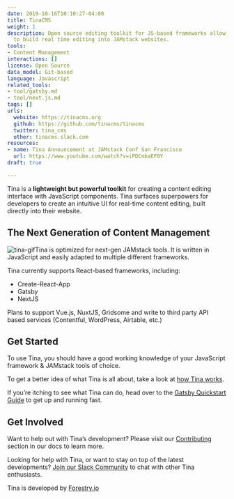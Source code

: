 ```yaml
---
date: 2019-10-16T10:10:27-04:00
title: TinaCMS
weight: 1
description: Open source editing toolkit for JS-based frameworks allowing developers
  to build real time editing into JAMstack websites.
tools:
- Content Management
interactions: []
license: Open Source
data_model: Git-based
language: Javascript
related_tools:
- tool/gatsby.md
- tool/next.js.md
tags: []
urls:
  website: https://tinacms.org
  github: https://github.com/tinacms/tinacms
  twitter: tina_cms
  other: tinacms.slack.com
resources:
- name: Tina Announcement at JAMstack Conf San Francisco
  url: https://www.youtube.com/watch?v=iPDCmbaEF0Y
draft: true

---
```

Tina is a **lightweight but powerful toolkit** for creating a content editing interface with JavaScript components. Tina surfaces superpowers for developers to create an intuitive UI for real-time content editing, built directly into their website.

## The Next Generation of Content Management

![tina-gif](https://res.cloudinary.com/forestry-demo/video/upload/du_16,w_700,e_loop/v1571159974/tina-hero-demo.gif)Tina is optimized for next-gen JAMstack tools. It is written in JavaScript and easily adapted to multiple different frameworks.

Tina currently supports React-based frameworks, including:

* Create-React-App
* Gatsby
* NextJS

Plans to support Vue.js, NuxtJS, Gridsome and write to third party API based services (Contentful, WordPress, Airtable, etc.)

## Get Started

To use Tina, you should have a good working knowledge of your JavaScript framework & JAMstack tools of choice.

To get a better idea of what Tina is all about, take a look at [how Tina works](https://tinacms.org/docs/getting-started/how-tina-works "How Tina Works").

If you’re itching to see what Tina can do, head over to the [Gatsby Quickstart Guide](https://tinacms.org/docs/gatsby/quickstart) to get up and running fast.

## Get Involved

Want to help out with Tina’s development? Please visit our [Contributing](https://tinacms.org/docs/contributing/guidelines) section in our docs to learn more.

Looking for help with Tina, or want to stay on top of the latest developments? [Join our Slack Community](https://tinacms.slack.com/ "Join the TinaCMS Slack") to chat with other Tina enthusiasts.

Tina is developed by [Forestry.io](https://forestry.io)